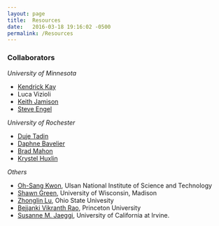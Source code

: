 ```yaml
---
layout: page
title:  Resources
date:   2016-03-18 19:16:02 -0500
permalink: /Resources
---
```




### Collaborators

*University of Minnesota*

- [Kendrick Kay][Kay]
- Luca Vizioli
- [Keith Jamison][Jamison]
- [Steve Engel][Engle]


*University of Rochester* 

- [Duje Tadin][Tadin]
- [Daphne Bavelier][Bavelier]
- [Brad Mahon][Mahon]
- [Krystel Huxlin][Huxlin]




*Others*

- [Oh-Sang Kwon][Kwon], Ulsan National Institute of Science and Technology
- [Shawn Green][Green], University of Wisconsin, Madison
- [Zhonglin Lu][Lu], Ohio State Univesity
- [Bejjanki Vikranth Rao][Rao], Princeton University
- [Susanne M. Jaeggi][Jaeggi], University of California at Irvine.



[Kay]:http://cvnlab.net/home.shtml
[Jamison]:http://www.tc.umn.edu/~binhe/keith.htm
[Engle]:https://www.psych.umn.edu/engellab/index.html

[Bavelier]:http://cms.unige.ch/fapse/people/bavelier
[Tadin]:http://www.bcs.rochester.edu/people/duje/
[Mahon]:http://caoslab.bcs.rochester.edu/
[Huxlin]:https://www.urmc.rochester.edu/eye-institute/research/labs/huxlin-lab.aspx

[Kwon]: http://pal.unist.ac.kr/
[Lu]:http://lobes.osu.edu/
[Green]:http://greenlab.psych.wisc.edu/
[Rao]: http://www.princeton.edu/~bejjanki/
[Jaeggi]:http://wmp.education.uci.edu/



